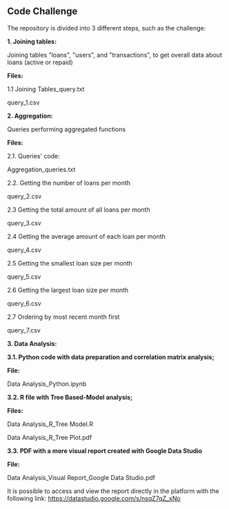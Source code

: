 ## Code Challenge

The repository is divided into 3 different steps, such as the challenge:

<strong> 1. Joining tables: </strong>

Joining tables "loans", "users", and "transactions", to get overall data about loans (active or repaid)

<strong> Files: </strong>

1.1 Joining Tables_query.txt

query_1.csv


<strong> 2. Aggregation: </strong>

Queries performing aggregated functions

<strong> Files: </strong>

2.1. Queries' code: 

Aggregation_queries.txt

2.2. Getting the number of loans per month

query_2.csv

2.3 Getting the total amount of all loans per month

query_3.csv

2.4 Getting the average amount of each loan per month

query_4.csv

2.5 Getting the smallest loan size per month

query_5.csv

2.6 Getting the largest loan size per month

query_6.csv

2.7 Ordering by most recent month first

query_7.csv


<strong> 3. Data Analysis: </strong>

<strong> 3.1. Python code with data preparation and correlation matrix analysis;

File: </strong> 

Data Analysis_Python.ipynb

<strong> 3.2. R file with Tree Based-Model analysis;

Files: </strong>

Data Analysis_R_Tree Model.R 

Data Analysis_R_Tree Plot.pdf

<strong> 3.3. PDF with a more visual report created with Google Data Studio 

File: </strong>

Data Analysis_Visual Report_Google Data Studio.pdf

It is possible to access and view the report directly in the platform with the following link: https://datastudio.google.com/s/nsqZ7qZ_xNo
